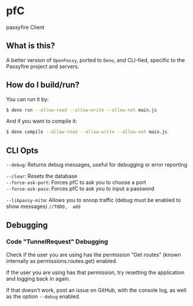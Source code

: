 # pfC
passyfire Client
## What is this?
A better version of `OpenPassy`, ported to `Deno`, and CLI-fied, specific to the Passyfire project and servers.
## How do I build/run?
You can run it by:
```bash
$ deno run --allow-read --allow-write --allow-net main.js
```
And if you want to compile it:
```bash
$ deno compile --allow-read --allow-write --allow-net main.js
```
## CLI Opts
`--debug`: Returns debug messages, useful for debugging or error reporting  
  
`--clear`: Resets the database  
`--force-ask-port`: Forces pfC to ask you to choose a port  
`--force-ask-pass`: Forces pfC to ask you to input a password  
  
`--libpassy-mitm`: Allows you to snoop traffic (debug must be enabled to show messages) `//TODO,  add`
## Debugging
### Code "TunnelRequest" Debugging
Check if the user you are using has the permission "Get routes" (known internally as permissions.routes.get) enabled.  
  
If the user you are using has that permission, try resetting the application and logging back in again.  
  
If that doesn't work, post an issue on GitHub, with the console log, as well as the option `--debug` enabled.